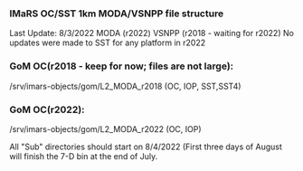 ### IMaRS OC/SST 1km MODA/VSNPP file structure

Last Update: 8/3/2022
MODA (r2022)
VSNPP (r2018 - waiting for r2022)
No updates were made to SST for any platform in r2022

### GoM OC(r2018 - keep for now; files are not large):
/srv/imars-objects/gom/L2_MODA_r2018 (OC, IOP, SST,SST4)

### GoM OC(r2022):
/srv/imars-objects/gom/L2_MODA_r2022 (OC, IOP)

All "Sub" directories should start on 8/4/2022 (First three days of August will finish the 7-D bin at the end of July.




